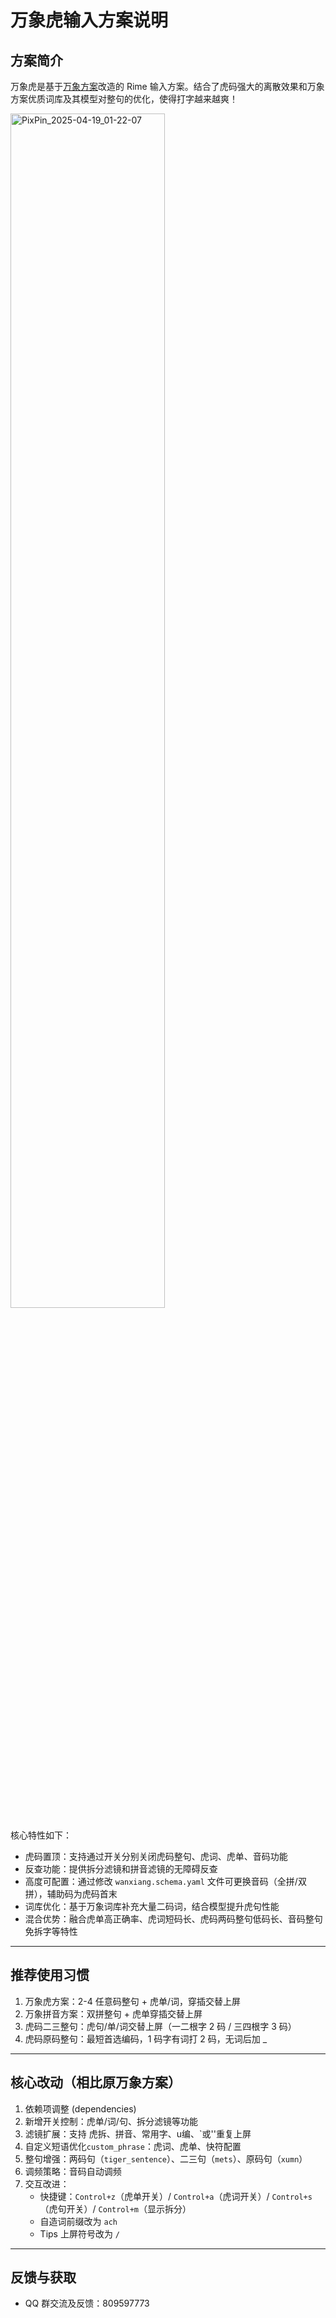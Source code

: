 # 万象虎输入方案说明

## 方案简介
万象虎是基于[万象方案](https://github.com/amzxyz/rime_wanxiang_pinyin)改造的 Rime 输入方案。结合了虎码强大的离散效果和万象方案优质词库及其模型对整句的优化，使得打字越来越爽！

<img 
  src="https://github.com/user-attachments/assets/4367e1b2-54f9-4606-8b8c-b0c20f82c227" 
  alt="PixPin_2025-04-19_01-22-07" 
  width="70%"
/>

核心特性如下：
- 虎码置顶：支持通过开关分别关闭虎码整句、虎词、虎单、音码功能
- 反查功能：提供拆分滤镜和拼音滤镜的无障碍反查
- 高度可配置：通过修改 `wanxiang.schema.yaml` 文件可更换音码（全拼/双拼），辅助码为虎码首末
- 词库优化：基于万象词库补充大量二码词，结合模型提升虎句性能
- 混合优势：融合虎单高正确率、虎词短码长、虎码两码整句低码长、音码整句免拆字等特性

---

## 推荐使用习惯
1. 万象虎方案：2-4 任意码整句 + 虎单/词，穿插交替上屏  
2. 万象拼音方案：双拼整句 + 虎单穿插交替上屏  
3. 虎码二三整句：虎句/单/词交替上屏（一二根字 2 码 / 三四根字 3 码）
4. 虎码原码整句：最短首选编码，1 码字有词打 2 码，无词后加 _

---

## 核心改动（相比原万象方案）
1. 依赖项调整 (dependencies)  
2. 新增开关控制：虎单/词/句、拆分滤镜等功能  
3. 滤镜扩展：支持 虎拆、拼音、常用字、u编、`或''重复上屏  
4. 自定义短语优化`custom_phrase`：虎词、虎单、快符配置  
5. 整句增强：两码句（`tiger_sentence`）、二三句（`mets`）、原码句（`xumn`）  
6. 调频策略：音码自动调频  
7. 交互改进：  
   - 快捷键：`Control+z`（虎单开关）/ `Control+a`（虎词开关）/ `Control+s`（虎句开关）/ `Control+m`（显示拆分）  
   - 自造词前缀改为 `ach`  
   - Tips 上屏符号改为 `/`

---

## 反馈与获取
- QQ 群交流及反馈：809597773  

